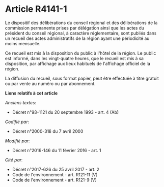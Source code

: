 # Article R4141-1

Le dispositif des délibérations du conseil régional et des délibérations de la commission permanente prises par délégation
ainsi que les actes du président du conseil régional, à caractère réglementaire, sont publiés dans un recueil des actes
administratifs de la région ayant une périodicité au moins mensuelle.

Ce recueil est mis à la disposition du public à l'hôtel de la région. Le public est informé, dans les vingt-quatre heures,
que le recueil est mis à sa disposition, par affichage aux lieux habituels de l'affichage officiel de la région.

La diffusion du recueil, sous format papier, peut être effectuée à titre gratuit ou par vente au numéro ou par abonnement.

**Liens relatifs à cet article**

_Anciens textes_:

  - Décret n°93-1121 du 20 septembre 1993 - art. 4 (Ab)

_Codifié par_:

  - Décret n°2000-318 du 7 avril 2000

_Modifié par_:

  - Décret n°2016-146 du 11 février 2016 - art. 1

_Cité par_:

  - Décret n°2017-626 du 25 avril 2017 - art. 2
  - Code de l'environnement - art. R121-11 (V)
  - Code de l'environnement - art. R121-9 (V)
